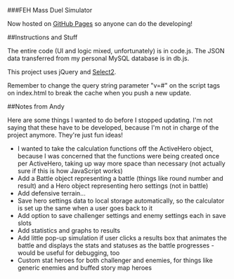 ###FEH Mass Duel Simulator

Now hosted on [GitHub Pages](https://andu2.github.io/FEH-Mass-Simulator/) so anyone can do the developing!

##Instructions and Stuff

The entire code (UI and logic mixed, unfortunately) is in code.js. The JSON data transferred from my personal MySQL database is in db.js.

This project uses jQuery and [Select2](https://select2.github.io/).

Remember to change the query string parameter "v=#" on the script tags on index.html to break the cache when you push a new update.

##Notes from Andy

Here are some things I wanted to do before I stopped updating. I'm not saying that these have to be developed, because I'm not in charge of the project anymore. They're just fun ideas!

* I wanted to take the calculation functions off the ActiveHero object, because I was concerned that the functions were being created once per ActiveHero, taking up way more space than necessary (not actually sure if this is how JavaScript works)
* Add a Battle object representing a battle (things like round number and result) and a Hero object representing hero settings (not in battle)
* Add defensive terrain...
* Save hero settings data to local storage automatically, so the calculator is set up the same when a user goes back to it
* Add option to save challenger settings and enemy settings each in save slots
* Add statistics and graphs to results
* Add little pop-up simulation if user clicks a results box that animates the battle and displays the stats and statuses as the battle progresses - would be useful for debugging, too
* Custom stat heroes for both challenger and enemies, for things like generic enemies and buffed story map heroes